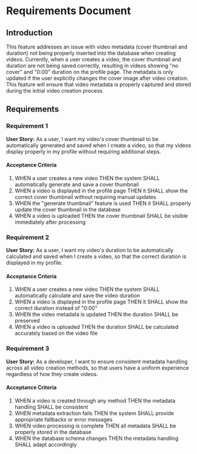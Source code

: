 # Requirements Document

## Introduction

This feature addresses an issue with video metadata (cover thumbnail and duration) not being properly inserted into the database when creating videos. Currently, when a user creates a video, the cover thumbnail and duration are not being saved correctly, resulting in videos showing "no cover" and "0:00" duration on the profile page. The metadata is only updated if the user explicitly changes the cover image after video creation. This feature will ensure that video metadata is properly captured and stored during the initial video creation process.

## Requirements

### Requirement 1

**User Story:** As a user, I want my video's cover thumbnail to be automatically generated and saved when I create a video, so that my videos display properly in my profile without requiring additional steps.

#### Acceptance Criteria

1. WHEN a user creates a new video THEN the system SHALL automatically generate and save a cover thumbnail
2. WHEN a video is displayed in the profile page THEN it SHALL show the correct cover thumbnail without requiring manual updates
3. WHEN the "generate thumbnail" feature is used THEN it SHALL properly update the cover thumbnail in the database
4. WHEN a video is uploaded THEN the cover thumbnail SHALL be visible immediately after processing

### Requirement 2

**User Story:** As a user, I want my video's duration to be automatically calculated and saved when I create a video, so that the correct duration is displayed in my profile.

#### Acceptance Criteria

1. WHEN a user creates a new video THEN the system SHALL automatically calculate and save the video duration
2. WHEN a video is displayed in the profile page THEN it SHALL show the correct duration instead of "0:00"
3. WHEN the video metadata is updated THEN the duration SHALL be preserved
4. WHEN a video is uploaded THEN the duration SHALL be calculated accurately based on the video file

### Requirement 3

**User Story:** As a developer, I want to ensure consistent metadata handling across all video creation methods, so that users have a uniform experience regardless of how they create videos.

#### Acceptance Criteria

1. WHEN a video is created through any method THEN the metadata handling SHALL be consistent
2. WHEN metadata extraction fails THEN the system SHALL provide appropriate fallbacks or error messages
3. WHEN video processing is complete THEN all metadata SHALL be properly stored in the database
4. WHEN the database schema changes THEN the metadata handling SHALL adapt accordingly